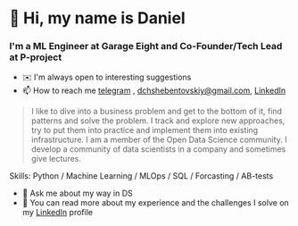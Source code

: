 # 👋 Hi, my name is **Daniel**
### I'm a ML Engineer at Garage Eight and Co-Founder/Tech Lead at P-project


- ✉️ I'm always open to interesting suggestions
- 📫 How to reach me [telegram](https://t.me/danielchsh) , dchshebentovskiy@gmail.com, [LinkedIn](https://www.linkedin.com/in/daniel-chsh/)

> I like to dive into a business problem and get to the bottom of it, find patterns and solve the problem. I track and explore new approaches, try to put them into practice and implement them into existing infrastructure. I am a member of the Open Data Science community. I develop a community of data scientists in a company and sometimes give lectures.
 
Skills: Python / Machine Learning / MLOps / SQL / Forcasting / AB-tests 


- 💬 Ask me about my way in DS 
- 📌 You can read more about my experience and the challenges I solve on my [LinkedIn](https://www.linkedin.com/in/daniel-chsh/) profile 
